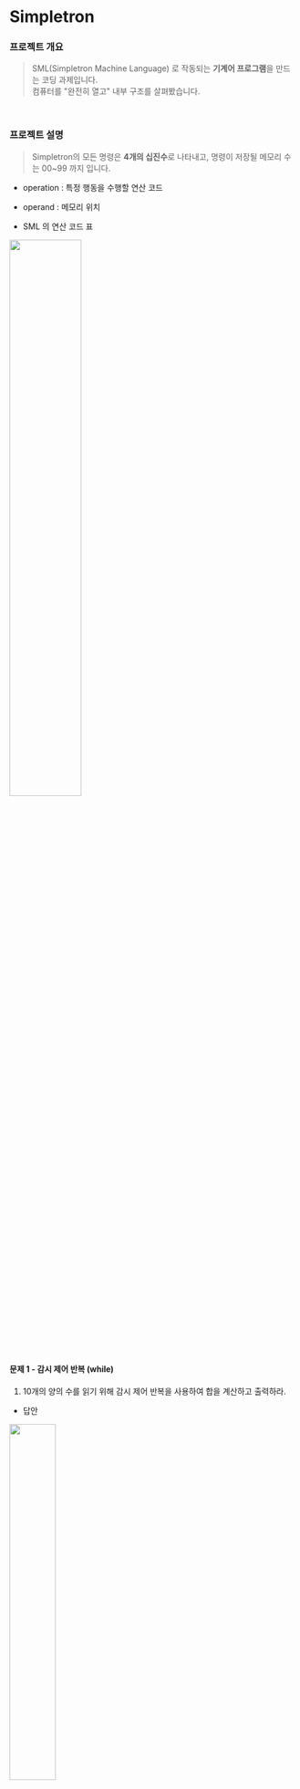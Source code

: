 # Simpletron 
### 프로젝트 개요
> SML(Simpletron Machine Language) 로 작동되는 <b>기계어 프로그램</b>을 만드는 코딩 과제입니다.</br>
> 컴퓨터를 "완전히 열고" 내부 구조를 살펴봤습니다.

</br>

### 프로젝트 설명
> Simpletron의 모든 명령은 <b>4개의 십진수</b>로 나타내고, 명령이 저장될 메모리 수는 00~99 까지 입니다.
+ operation : 특정 행동을 수행할 연산 코드
+ operand : 메모리 위치

+ SML 의 연산 코드 표

<img width="50%" src="https://user-images.githubusercontent.com/46162801/144183640-17a4842c-4358-4249-91d6-7e15f24b0e1c.PNG">

</br>

#### 문제 1 - 감시 제어 반복 (while)
1. 10개의 양의 수를 읽기 위해 감시 제어 반복을 사용하여 합을 계산하고 출력하라.

+ 답안

<img width="40%" src="https://user-images.githubusercontent.com/46162801/144181983-a2401275-34d1-4574-8677-669498576704.PNG">

</br>
</br>

+ 실행 후 cmd 출력 창 모습

<img width="40%" src="https://user-images.githubusercontent.com/46162801/144182430-e85278c7-b4a7-41f9-b5fd-695e671cdc5a.png">


#### 문제 2 - 카운터 제어 반복 (for)
2. 7개 수, 양수, 음수를 읽기 위해 카운터 제어 반복을 사용하고 평균을 계산하고 출력하라.

+ 답안

<img width="40%" src="https://user-images.githubusercontent.com/46162801/144182018-475dade2-2556-47a4-a3e9-375a8629ba6c.PNG">

#### 문제 3
3. 일련의 수를 읽고 가장 큰 수를 결정하고 출력하라. 첫 번째 수는 얼마나 많은 수가 처리 되었는 지 나타내는 것을 읽는다.

+ 답안

<img width="40%" src="https://user-images.githubusercontent.com/46162801/144182046-d36f1ab6-4527-40d9-b689-9ec6d5c08202.PNG">

